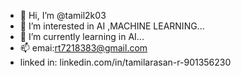 - 👋 Hi, I’m @tamil2k03
- 👀 I’m interested in AI ,MACHINE LEARNING...
- 🌱 I’m currently learning in AI...
- 📫 emai:rt7218383@gmail.com
- linked in: linkedin.com/in/tamilarasan-r-901356230
<!---
tamil2k03/tamil2k03 is a ✨ special ✨ repository because its `README.md` (this file) appears on your GitHub profile.
You can click the Preview link to take a look at your changes.
--->

